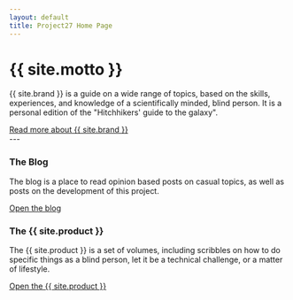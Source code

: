 ```yaml
---
layout: default
title: Project27 Home Page
---
```


# {{ site.motto }}

{{ site.brand }} is a guide on a wide range of topics, based on the skills, experiences, and knowledge of a scientifically minded, blind person. It is a personal edition of the "Hitchhikers' guide to the galaxy".

<div>
      <a href="./README.html" class="btn btn-lg btn-secondary">Read more about {{ site.brand }}</a>
</div>
---
<div class="row">
<div class="col-md-6">
<h3>The Blog</h3>

<p>The blog is a place to read opinion based posts on casual topics, as well as posts on the development of this project.</p>

<a href="./blog/index.html">Open the blog</a>
</div>
<div class="col-md-6">
<h3>The {{ site.product }}</h3>

<p>The {{ site.product }} is a set of volumes, including scribbles on how to do specific things as a blind person, let it be a technical challenge, or a matter of lifestyle.</p>

<a href="./guide/index.html">Open the {{ site.product }}</a>
</div>
</div>